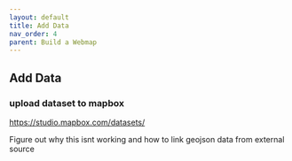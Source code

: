 ```yaml
---
layout: default
title: Add Data 
nav_order: 4
parent: Build a Webmap
---
```


## Add Data

### upload dataset to mapbox 

https://studio.mapbox.com/datasets/

Figure out why this isnt working and how to link geojson data from external source

